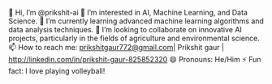 👋 Hi, I’m @prikshit-ai
👀 I’m interested in AI, Machine Learning, and Data Science.
🌱 I’m currently learning advanced machine learning algorithms and data analysis techniques.
💞️ I’m looking to collaborate on innovative AI projects, particularly in the fields of agriculture and environmental science.
📫 How to reach me: prikshitgaur772@gmail.com| Prikshit gaur | http://linkedin.com/in/prikshit-gaur-825852320
😄 Pronouns: He/Him
⚡ Fun fact: I love playing volleyball!

<!---
prikshit-ai/prikshit-ai is a ✨ special ✨ repository because its `README.md` (this file) appears on your GitHub profile.
You can click the Preview link to take a look at your changes.
--->
